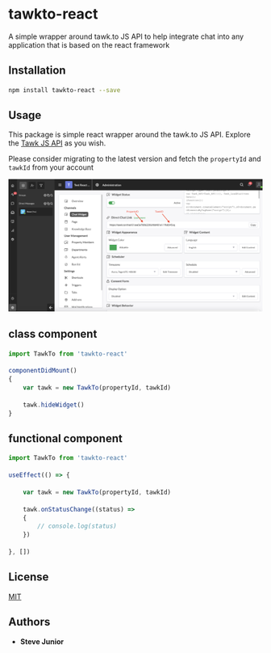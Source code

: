 # tawkto-react

A simple wrapper around tawk.to JS API to help integrate chat into any application that is based on the react framework

## Installation

```sh
npm install tawkto-react --save
```

## Usage

This package is simple react wrapper around the tawk.to JS API. Explore the [Tawk JS API](https://developer.tawk.to/jsapi/) as you wish.

Please consider migrating to the latest version and fetch the `propertyId` and  `tawkId` from your account

![Screenshot](demo.png)


## class component

```javascript
import TawkTo from 'tawkto-react'

componentDidMount()
{
    var tawk = new TawkTo(propertyId, tawkId)

    tawk.hideWidget()
}
```

## functional component

```javascript
import TawkTo from 'tawkto-react'

useEffect(() => {
    
    var tawk = new TawkTo(propertyId, tawkId)

    tawk.onStatusChange((status) => 
    {
        // console.log(status)
    })

}, [])
```

## License
[MIT](LICENSE)

## Authors

* **Steve Junior**


